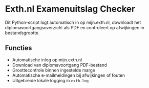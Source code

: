 # Exth.nl Examenuitslag Checker

Dit Python-script logt automatisch in op mijn.exth.nl, downloadt het diplomavoortgangsoverzicht als PDF en controleert op afwijkingen in bestandsgrootte.

## Functies

- Automatische inlog op mijn.exth.nl
- Download van diplomavoortgang PDF-bestand
- Groottecontrole binnen ingestelde marge
- Automatische e-mailmeldingen bij afwijkingen of fouten
- Uitgebreide lokale logging in `exth.log`


